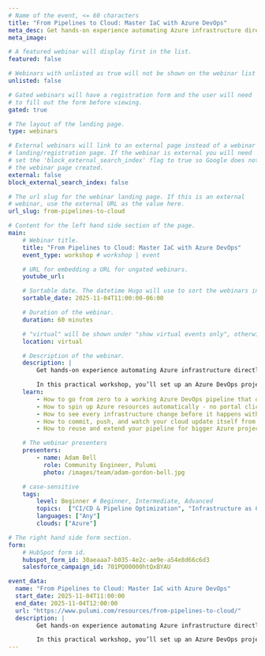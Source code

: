 ```yaml
---
# Name of the event, <= 60 characters
title: "From Pipelines to Cloud: Master IaC with Azure DevOps"
meta_desc: Get hands-on experience automating Azure infrastructure directly from Azure DevOps pipelines.
meta_image:

# A featured webinar will display first in the list.
featured: false

# Webinars with unlisted as true will not be shown on the webinar list
unlisted: false

# Gated webinars will have a registration form and the user will need
# to fill out the form before viewing.
gated: true

# The layout of the landing page.
type: webinars

# External webinars will link to an external page instead of a webinar
# landing/registration page. If the webinar is external you will need
# set the 'block_external_search_index' flag to true so Google does not index
# the webinar page created.
external: false
block_external_search_index: false

# The url slug for the webinar landing page. If this is an external
# webinar, use the external URL as the value here.
url_slug: from-pipelines-to-cloud

# Content for the left hand side section of the page.
main:
    # Webinar title.
    title: "From Pipelines to Cloud: Master IaC with Azure DevOps"
    event_type: workshop # workshop | event

    # URL for embedding a URL for ungated webinars.
    youtube_url:

    # Sortable date. The datetime Hugo will use to sort the webinars in date order.
    sortable_date: 2025-11-04T11:00:00-06:00

    # Duration of the webinar.
    duration: 60 minutes

    # "virtual" will be shown under "show virtual events only", otherwise shown as City, State (seattle, wa)
    location: virtual

    # Description of the webinar.
    description: |
        Get hands-on experience automating Azure infrastructure directly from Azure DevOps pipelines.

        In this practical workshop, you’ll set up an Azure DevOps project that builds and deploys cloud resources automatically, with no manual portal clicks required. Along the way, you’ll explore how Infrastructure as Code tools like Pulumi make it simple to version, preview, and safely update your cloud environments. By the end, you’ll have a fully functional DevOps pipeline that provisions real Azure infrastructure and the confidence to extend it for larger projects.
    learn:
        - How to go from zero to a working Azure DevOps pipeline that deploys real cloud infrastructure
        - How to spin up Azure resources automatically - no portal clicking or ARM templates required
        - How to see every infrastructure change before it happens with Pulumi’s preview system
        - How to commit, push, and watch your cloud update itself from your repo
        - How to reuse and extend your pipeline for bigger Azure projects or multiple environments

    # The webinar presenters
    presenters:
        - name: Adam Bell
          role: Community Engineer, Pulumi
          photo: /images/team/adam-gordon-bell.jpg

    # case-sensitive
    tags:
        level: Beginner # Beginner, Intermediate, Advanced
        topics:  ["CI/CD & Pipeline Optimization", "Infrastructure as Code"]
        languages: ["Any"]
        clouds: ["Azure"]

# The right hand side form section.
form:
    # HubSpot form id.
    hubspot_form_id: 30aeaaa7-b035-4e2c-ae9e-a54e8d66c6d3
    salesforce_campaign_id: 701PQ00000htQxBYAU

event_data:
  name: "From Pipelines to Cloud: Master IaC with Azure DevOps"
  start_date: 2025-11-04T11:00:00
  end_date: 2025-11-04T12:00:00
  url: "https://www.pulumi.com/resources/from-pipelines-to-cloud/"
  description: |
        Get hands-on experience automating Azure infrastructure directly from Azure DevOps pipelines.

        In this practical workshop, you’ll set up an Azure DevOps project that builds and deploys cloud resources automatically, with no manual portal clicks required. Along the way, you’ll explore how Infrastructure as Code tools like Pulumi make it simple to version, preview, and safely update your cloud environments. By the end, you’ll have a fully functional DevOps pipeline that provisions real Azure infrastructure and the confidence to extend it for larger projects.
---
```


